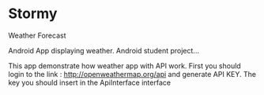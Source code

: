 # Stormy
Weather Forecast


Android App displaying weather. Android student project...
 
 This app demonstrate how weather app with API work. First you should login to the link :
 http://openweathermap.org/api
 and generate API KEY. 
 The key you should insert in the ApiInterface interface
